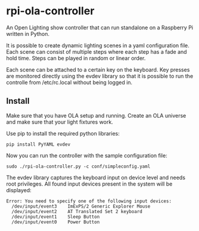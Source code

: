 rpi-ola-controller
==================

An Open Lighting show controller that can run standalone on a Raspberry Pi written in Python.

It is possible to create dynamic lighting scenes in a yaml configuration file. Each scene can
consist of multiple steps where each step has a fade and hold time. Steps can be played in random
or linear order.

Each scene can be attached to a certain key on the keyboard. Key presses are monitored directly using
the evdev library so that it is possible to run the controlle from /etc/rc.local without being logged in.

Install
-------

Make sure that you have OLA setup and running. Create an OLA universe and make sure that your light
fixtures work.

Use pip to install the required python libraries:

	pip install PyYAML evdev
	
Now you can run the controller with the sample configuration file:

	sudo ./rpi-ola-controller.py -c conf/simpleconfig.yaml
	
The evdev library captures the keyboard input on device level and needs root privileges. All found
input devices present in the system will be displayed:

	Error: You need to specify one of the following input devices:
	  /dev/input/event3    ImExPS/2 Generic Explorer Mouse 
	  /dev/input/event2    AT Translated Set 2 keyboard    
	  /dev/input/event1    Sleep Button                    
	  /dev/input/event0    Power Button
	  

